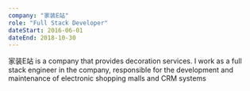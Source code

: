 ```yaml
---
company: "家装E站"
role: "Full Stack Developer"
dateStart: 2016-06-01
dateEnd: 2018-10-30
---
```


家装E站 is a company that provides decoration services. I work as a full stack engineer in the company, responsible for the development and maintenance of electronic shopping malls and CRM systems
